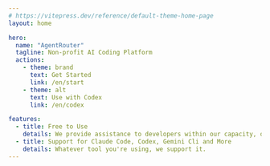 ```yaml
---
# https://vitepress.dev/reference/default-theme-home-page
layout: home

hero:
  name: "AgentRouter"
  tagline: Non-profit AI Coding Platform
  actions:
    - theme: brand
      text: Get Started
      link: /en/start
    - theme: alt
      text: Use with Codex
      link: /en/codex

features:
  - title: Free to Use
    details: We provide assistance to developers within our capacity, offering free quotas to support AI Coding.
  - title: Support for Claude Code, Codex, Gemini Cli and More
    details: Whatever tool you're using, we support it.
---
```


